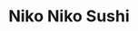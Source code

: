 ---
layout: place
title: Niko Niko Sushi
permalink: /new-jersey/secaucus/niko-niko-sushi.html
stateAbbr: NJ
stateName: New Jersey
cityName: Secaucus
seo:
  type: restaurant
  links: >-
    https://order.online/store/niko-niko-sushi-secaucus-1070519/?hideModal=true&pickup=true
place_id: ChIJNV8VaexXwokR3bQXk74ZGis
photos:
  - name: >-
      places/ChIJNV8VaexXwokR3bQXk74ZGis/photos/AeeoHcIb-5DM43tXUNJ_prqsc7NxK-H4oJvvNZstsiUg6wwF07EzptWBJf-IwFmD_2iDEW-IvDC8msmbvHGztZmwJc9uaq7f1P7YdLqboSa_0uKhBrO7oadoQnbOXN1jnqzF8CY_mayC_PdAFceWudN7pFb4-MAgzotUNGy2B1fRHjkG73RuUhLSTbLxFPAarcJBGEEW-VEIvN_9It7ihskZcvRd7j4lx3Ncwl5l2RLuu0dFz_qj4PtBo30RJTHVrgBHEbF5WqfqKxDU6PRMIX0301gmDYylC3jLaYCzI2PHUv-JO5MxH8VYRI-f-Dh_-1jWHbPBOVGNQSE4H3m4qN8UMhnj5as9UJ98crK7nN3QsqahBwYoYikyVG8-R9RVbGfKvWfMrza6atchTrEJABLXoNTXOjsm3ZsFZg2x1evBWyNTVw
    widthPx: 4800
    heightPx: 2700
    authorAttributions:
      - displayName: Desmond Ly
        uri: https://maps.google.com/maps/contrib/108324188293804198260
        photoUri: >-
          https://lh3.googleusercontent.com/a-/ALV-UjWXrtR7tyeucYxd4duU2pcd6YIqvERVKrtGLKgqxcp2Yb7UsD--=s100-p-k-no-mo
    flagContentUri: >-
      https://www.google.com/local/imagery/report/?cb_client=maps_api_places.places_api&image_key=!1e10!2sCIHM0ogKEICAgICk6-6hUA&hl=en-US
    googleMapsUri: >-
      https://www.google.com/maps/place//data=!3m4!1e2!3m2!1sCIHM0ogKEICAgICk6-6hUA!2e10!4m2!3m1!1s0x89c257ec69155f35:0x2b1a19be9317b4dd
  - name: >-
      places/ChIJNV8VaexXwokR3bQXk74ZGis/photos/AeeoHcJK-BflJUIELNc2xC2c8djceB7LxO09F8LFQyLpUExQfIe6QkSRmaSrII94lEcCwB6tFhNkpxfr3_10iogaALH4pjK5GXfpNoVHY0u0uIP287J23QjdPbbRYscjnVXlmyYyoTRC9D__VB8mAWICftONdQtsKlD8csHHfNdZJ0-gfdFu3sB8RhdXJ7c4gl3S-G5oROxQjI1MRO7RMviDKzzl2OAT-nI1_TVcCQSYm5yxPLS7NPCxOc9M3865RKCS1ZgPzgsLJUSJVz2KwcoosrJL-R2aFDNck4StZMVZte3WCg
    widthPx: 3000
    heightPx: 4000
    authorAttributions:
      - displayName: Niko Niko Sushi
        uri: https://maps.google.com/maps/contrib/116903296454817356447
        photoUri: >-
          https://lh3.googleusercontent.com/a-/ALV-UjUU4KB_vwN1ejKsvfEkEwP-KvQu7OXq1ap_AA_x7j3zqt58zb0V=s100-p-k-no-mo
    flagContentUri: >-
      https://www.google.com/local/imagery/report/?cb_client=maps_api_places.places_api&image_key=!1e10!2sAF1QipN1BF_KBap1Vvt6ulWDSfcJR5lPwsbTKf5WhLpE&hl=en-US
    googleMapsUri: >-
      https://www.google.com/maps/place//data=!3m4!1e2!3m2!1sAF1QipN1BF_KBap1Vvt6ulWDSfcJR5lPwsbTKf5WhLpE!2e10!4m2!3m1!1s0x89c257ec69155f35:0x2b1a19be9317b4dd
  - name: >-
      places/ChIJNV8VaexXwokR3bQXk74ZGis/photos/AeeoHcL_ALyYdxuTO7KYBVeOa44EBKcpA-IEfhKhYgZdAsu5Cv3rqazyj5yyC4CbdADVM4p2Dn5wcyv08cVs3rcWvRdVYgHKi4VrcF6fi2mJXpZA7KnOMY4TX47o1i7Gtjh4FD4JTMyhYHFEum1SZC0pT9nhsD4oYTbal7OfinMfDi6zTDuwK9efnYmCltAsau7AZeRIDaCUAQ_0D2EUy8GpkZ2Mykj6pV0UAJikzRpJGqrUknQqDe0z48xK9IZ1v7M6gPrd0m0PJhKQj9kXS1NlhywGjZOL_-k5uny1b0gH0XBVn58sZOLvxdAAUut71DyKCbWJPmYAs-Z3xcy3D2UhQrFzwnn3khw7FOSMtAgSjQVAG6RP0AchTE_OQndmAVvTMDVBp2xCoqlvXNnM-z1zMpkPjJm-vtnXyTfk2C1AwFljJ_80-fXi9U-LhznYAq5w
    widthPx: 3000
    heightPx: 4000
    authorAttributions:
      - displayName: Kang Jeong Mo
        uri: https://maps.google.com/maps/contrib/114755957538534437011
        photoUri: >-
          https://lh3.googleusercontent.com/a-/ALV-UjX1zoe3LmMdMbDzpueEySQ6gQVZ-dZyqNihqUGdSL5SryP9yQ=s100-p-k-no-mo
    flagContentUri: >-
      https://www.google.com/local/imagery/report/?cb_client=maps_api_places.places_api&image_key=!1e10!2sCIABIhADydVgTAiII2gCt_YACP1s&hl=en-US
    googleMapsUri: >-
      https://www.google.com/maps/place//data=!3m4!1e2!3m2!1sCIABIhADydVgTAiII2gCt_YACP1s!2e10!4m2!3m1!1s0x89c257ec69155f35:0x2b1a19be9317b4dd
  - name: >-
      places/ChIJNV8VaexXwokR3bQXk74ZGis/photos/AeeoHcJ3qRW1cn-g3qDa4qpxLv5TcV-7R_aBfkkjdLvnzaLJtFJFL-M9CNMia6NOamF40EYYQkXFT2ZWnOlNeb9bZJYwfwIWtpqaZwOlb_ZaiA58me-r8Y1wbvImWSPmoG9EKgSxT_s5-KTJbuquckKzK1fZt1ZgNQyYJdVN80MyD0sdODB0epkJrCV9uR3z_R5fHg-a-Lxg0EVp6kBHrdI7E5hJmCqsyb6B3Mw7vJomEEaGAILYGpeoTSCaFgfm1GvIa1XBGAZQCu8zsXvYApgPU28YqB2t-Sk5JnnwlLF24NiFBi1IKv7b7Kot1ip66d0RiK7wEL-ZRhVhP4DXMpPD0zkosBneDpwrSWBWn-INfg8XuzAM3WN23yRO-ZaCNMOO-E6Kiu443XR-zzI508RJ1vrYLLs4-zVLD__zO2UlE7Awlw
    widthPx: 3000
    heightPx: 4000
    authorAttributions:
      - displayName: Jon Tuazon
        uri: https://maps.google.com/maps/contrib/110881944952188640214
        photoUri: >-
          https://lh3.googleusercontent.com/a-/ALV-UjXR0IKiOTCRxbfzobkxOAFohQzY8RX14fAQK-_7uZKBtxftSECe4w=s100-p-k-no-mo
    flagContentUri: >-
      https://www.google.com/local/imagery/report/?cb_client=maps_api_places.places_api&image_key=!1e10!2sCIHM0ogKEICAgIDH6pLqZw&hl=en-US
    googleMapsUri: >-
      https://www.google.com/maps/place//data=!3m4!1e2!3m2!1sCIHM0ogKEICAgIDH6pLqZw!2e10!4m2!3m1!1s0x89c257ec69155f35:0x2b1a19be9317b4dd
  - name: >-
      places/ChIJNV8VaexXwokR3bQXk74ZGis/photos/AeeoHcIrOCB6vv0wxBpA69Hbn5Ws6xnyQVyfO2HuIaDkwPnxhr_5KPeC_h1EgUGiZwGUB4cWKhkPemUoz6vZtafCg_Hu3x2y9R_wzHId2TzKQCT03GeUqiK9cJwM5IN-lx_MXVvqyKhMdxsjgDkljtpxhEilrQBeoL7gpLjRRq3-AOLYlRRIj5yVIlTtUc9rbdZ1jdyjFPQk558ORM3XgRTmvTKNjF9ll-3PAMbZziUS4E8jyIVhICBQNrj1EDpeW90HQCiHgycnXCRdDKsFa0p_fD8ZueCkWT5W3eZdIilEYr9SVo8QsobWYTbf2vaMIMrDrTqcYkxZH239jUBkweWHi4x3t4RATiMnbC-hgt1jSZ_b5AN3RQNH1oWS8vKBEjc01HATt901NtbaIvwYCKXA65k-wp3XxtQj4A7a4ASXLGBwjQ
    widthPx: 3000
    heightPx: 4000
    authorAttributions:
      - displayName: KWANGWOO SON
        uri: https://maps.google.com/maps/contrib/112132263279971296858
        photoUri: >-
          https://lh3.googleusercontent.com/a-/ALV-UjUNWB1FHjRQ_SQ7aoBNf8bnmZ5rr97iR9YYZYt9tchcQLPNHxOP=s100-p-k-no-mo
    flagContentUri: >-
      https://www.google.com/local/imagery/report/?cb_client=maps_api_places.places_api&image_key=!1e10!2sCIHM0ogKEICAgMDQmPeMPw&hl=en-US
    googleMapsUri: >-
      https://www.google.com/maps/place//data=!3m4!1e2!3m2!1sCIHM0ogKEICAgMDQmPeMPw!2e10!4m2!3m1!1s0x89c257ec69155f35:0x2b1a19be9317b4dd
  - name: >-
      places/ChIJNV8VaexXwokR3bQXk74ZGis/photos/AeeoHcIo2i_Ls4DhDEmVBD6ox_LA2sqd2IBkDrCTyjSkWrky_ZgnBN_7JZyeu-Rfh9mrQOJkQiX01rTcB0uK9dChEBU9Rr74iPPwht9vtKIqewW0bPZkceNssO5_l4fa_aMxtRKAfCcErnjhLcx73QJb_oXIG8GrxtljTiI-NyUpENRWRT6g77wEq9FUrEdQlTGDs8M6TU6hv8WA_FH7QZUhH3vgFOO7tCkYvLV-54ksSYTvmsGNOr3ju1URPibR27SB9uZXq4cNQLQEYNIuEIoDsRycBEh9R1k0gyc1KfXzLomHT6t8vyWAzkBUw3iI3HmQiEl6ke9Gh3WXlvVSY95oA3lil4mUQ3e6qDYTTsESyVJCuFV7Uo1qBr-quqx8qaUTpTFg-EoPab-7BaXjVNtcRXO2NR7nopXH0hzhs6ffscg
    widthPx: 4800
    heightPx: 2700
    authorAttributions:
      - displayName: James Scott
        uri: https://maps.google.com/maps/contrib/115877197882352249765
        photoUri: >-
          https://lh3.googleusercontent.com/a/ACg8ocKGLFHTMGNsLgqq26R7vKNSMFVNYrPRVNLc48cJjOXt-R2oLA=s100-p-k-no-mo
    flagContentUri: >-
      https://www.google.com/local/imagery/report/?cb_client=maps_api_places.places_api&image_key=!1e10!2sCIHM0ogKEICAgICE59W7Gg&hl=en-US
    googleMapsUri: >-
      https://www.google.com/maps/place//data=!3m4!1e2!3m2!1sCIHM0ogKEICAgICE59W7Gg!2e10!4m2!3m1!1s0x89c257ec69155f35:0x2b1a19be9317b4dd
  - name: >-
      places/ChIJNV8VaexXwokR3bQXk74ZGis/photos/AeeoHcLGuWD-_QejoUTsNo9jKXqCP7NiRnTpJEGSjBUEzGcPVjQIbaWNr5UMHFd41DnOBocixJ_tkgqV3Bu8q3PkQYssbHLagbTgmTqlV7VqGw5FcB_GEN8zc48Fh8fQ1p42QT89ohftqTJLjiL3Bwq7FtkdrDll9tZId5RuUqEwR6akAmZQHJn8LKXSRZpHqHFp2r_4Fl-PQ2y08Z6jy0FYZHY5COCLW5GkdyOPS3lG59AL0-4zSCfERBDA0_3jqqs1SPPFionQbC0AFsSg0kvtsT8gQm6TYFxmTiU0uuux-2WpLSmaEhiE3836LhPVCZNqc4eXxhsJ9VtxA6PMR57ziig3yRwgzTE4yz3N01NmhdK5do1H6MyIMWCqYttD1Tc-WEjqVA7dZ0NhZ0_Mh1J6zK3jkh1Ym_ggRc01iY1ZrUQ
    widthPx: 3024
    heightPx: 4032
    authorAttributions:
      - displayName: Fernando
        uri: https://maps.google.com/maps/contrib/109738870872159713800
        photoUri: >-
          https://lh3.googleusercontent.com/a/ACg8ocINRJJZ3795nxgjt12WIir3NtkmpTnIqmxLEtMQA_W56XHBAg=s100-p-k-no-mo
    flagContentUri: >-
      https://www.google.com/local/imagery/report/?cb_client=maps_api_places.places_api&image_key=!1e10!2sCIHM0ogKEICAgIDhkar6Kg&hl=en-US
    googleMapsUri: >-
      https://www.google.com/maps/place//data=!3m4!1e2!3m2!1sCIHM0ogKEICAgIDhkar6Kg!2e10!4m2!3m1!1s0x89c257ec69155f35:0x2b1a19be9317b4dd
  - name: >-
      places/ChIJNV8VaexXwokR3bQXk74ZGis/photos/AeeoHcJgsf-_CaFLoPW0jd7yt0A7kxYIFUh19SEZ0D4Q7pNOx81sN43z5edukmG0pXrQSC3e7BBaOj0hk8MQlfrPaQ-rGlK3tfizk3l7ZOMssX9WpUuz7WcDys_Iw9bOBb2CrJhSimGjPK5Gf7Xzza-vRrh4zkD_lpoy5a5iDmkoDeaYbne5wdnK6Lxm8IhdU91nMGcHsVYga_caxl7kqvcIGyrmaDFKj7T4iyMzXT-RZGMqLmbzAxUAaeiw6fEbVDfLvy5DTP2e1o3ThrnfNU0QvsW0K-DwMAvDVM7hNnTJCRbK6EtoLQgRUn9se9sdAHUnu5amdjHXA9DliaKonaIvCrVmhtK3FNSloE_-EOFrfEuOZlgHasxv9-M31ktsWO0R8myaE3wriiTm-VBRHRXtmx09aiwr6MY_osWvNXO8XBG9gImQ
    widthPx: 3024
    heightPx: 4032
    authorAttributions:
      - displayName: Wicked Crypto
        uri: https://maps.google.com/maps/contrib/107710576140903302450
        photoUri: >-
          https://lh3.googleusercontent.com/a-/ALV-UjUdIb8JRm_cGhaorPHCNg4vwlhTPapKBOaInSjDLd4NlJlIm512=s100-p-k-no-mo
    flagContentUri: >-
      https://www.google.com/local/imagery/report/?cb_client=maps_api_places.places_api&image_key=!1e10!2sCIHM0ogKEICAgIC-0_fb7gE&hl=en-US
    googleMapsUri: >-
      https://www.google.com/maps/place//data=!3m4!1e2!3m2!1sCIHM0ogKEICAgIC-0_fb7gE!2e10!4m2!3m1!1s0x89c257ec69155f35:0x2b1a19be9317b4dd
  - name: >-
      places/ChIJNV8VaexXwokR3bQXk74ZGis/photos/AeeoHcKTC_NQhuU3JKEuOOPTq3G4x0dgBAtEy7S1ODUJVD0Kyr85f98xJww0VS17zDjUPdT1OYNWUrjHZi1qkznZ0yKTURLQruZoW9SzGW0WX7jK4GlCpVQMXVjKh1KDQ2q1efhlyMzY8MyQ3yDMuyImDeg8KNQV_79orhYDh_kfTF8L3uRQL8DgoRBYRe31y-gMv-XrdBIK0wOtNsWDGTMxdlRvIeFR2QpJu574zC-dRhxB9KkudsdxE105_OzanCl0n79L0Abrr3HILzQlysZt7ZjAoUuggrGospmy0h3g4lcjVA
    widthPx: 3000
    heightPx: 4000
    authorAttributions:
      - displayName: Niko Niko Sushi
        uri: https://maps.google.com/maps/contrib/116903296454817356447
        photoUri: >-
          https://lh3.googleusercontent.com/a-/ALV-UjUU4KB_vwN1ejKsvfEkEwP-KvQu7OXq1ap_AA_x7j3zqt58zb0V=s100-p-k-no-mo
    flagContentUri: >-
      https://www.google.com/local/imagery/report/?cb_client=maps_api_places.places_api&image_key=!1e10!2sAF1QipNAUcAwnuDa6-pHvg7dHx8u7_zT7X0Nk0XelUn9&hl=en-US
    googleMapsUri: >-
      https://www.google.com/maps/place//data=!3m4!1e2!3m2!1sAF1QipNAUcAwnuDa6-pHvg7dHx8u7_zT7X0Nk0XelUn9!2e10!4m2!3m1!1s0x89c257ec69155f35:0x2b1a19be9317b4dd
  - name: >-
      places/ChIJNV8VaexXwokR3bQXk74ZGis/photos/AeeoHcI_4hUdEz0biF21GMlyezdR21WK-kUZ6PGb4-ehWNm18EWtKsFEAdqtjxBD4ngz6sbJ-nvujQusuPNLvFWldydjnPzcjVzd8xvinAopCLqYcSU9paP2vZkhFybg1UbXCFaGTI6kFNHQKeXFLCEvYQG-rBDDdb5IscAhe21QkhEZonyMtLobuSKZ4GzOac4FXnUIlZZOiaJga_dyhWX4_77XY_HGQbTmCVr5YaymZDlZw7vv-UzA-gx4hZy4ntRF6DUWzVwEOLWLdq3supFY7WXd79OzjqBfmlNOfOeA0DrOJg
    widthPx: 3024
    heightPx: 4032
    authorAttributions:
      - displayName: Niko Niko Sushi
        uri: https://maps.google.com/maps/contrib/116903296454817356447
        photoUri: >-
          https://lh3.googleusercontent.com/a-/ALV-UjUU4KB_vwN1ejKsvfEkEwP-KvQu7OXq1ap_AA_x7j3zqt58zb0V=s100-p-k-no-mo
    flagContentUri: >-
      https://www.google.com/local/imagery/report/?cb_client=maps_api_places.places_api&image_key=!1e10!2sAF1QipNHc-D9JROwqmz_oF94FWFOC8nfYQgtJJnPwxQw&hl=en-US
    googleMapsUri: >-
      https://www.google.com/maps/place//data=!3m4!1e2!3m2!1sAF1QipNHc-D9JROwqmz_oF94FWFOC8nfYQgtJJnPwxQw!2e10!4m2!3m1!1s0x89c257ec69155f35:0x2b1a19be9317b4dd
address: 700 Plaza Dr, Secaucus, NJ 07094, USA
street: 700 Plaza Dr
city: Secaucus
state: NJ
zip: '07094'
country: USA
neighborhood: null
latitude: '40.785819'
longitude: '-74.045336'
accessibility_options:
  wheelchairAccessibleParking: true
  wheelchairAccessibleEntrance: true
  wheelchairAccessibleSeating: true
business_status: OPERATIONAL
name: Niko Niko Sushi
google_maps_links:
  directionsUri: >-
    https://www.google.com/maps/dir//''/data=!4m7!4m6!1m1!4e2!1m2!1m1!1s0x89c257ec69155f35:0x2b1a19be9317b4dd!3e0
  placeUri: https://maps.google.com/?cid=3105823199327663325
  writeAReviewUri: >-
    https://www.google.com/maps/place//data=!4m3!3m2!1s0x89c257ec69155f35:0x2b1a19be9317b4dd!12e1
  reviewsUri: >-
    https://www.google.com/maps/place//data=!4m4!3m3!1s0x89c257ec69155f35:0x2b1a19be9317b4dd!9m1!1b1
  photosUri: >-
    https://www.google.com/maps/place//data=!4m3!3m2!1s0x89c257ec69155f35:0x2b1a19be9317b4dd!10e5
primary_type: Sushi Restaurant
opening_hours:
  openNow: true
  periods:
    - open:
        day: 1
        hour: 11
        minute: 0
      close:
        day: 1
        hour: 20
        minute: 30
    - open:
        day: 2
        hour: 11
        minute: 0
      close:
        day: 2
        hour: 20
        minute: 30
    - open:
        day: 3
        hour: 11
        minute: 0
      close:
        day: 3
        hour: 20
        minute: 30
    - open:
        day: 4
        hour: 11
        minute: 0
      close:
        day: 4
        hour: 20
        minute: 30
    - open:
        day: 5
        hour: 11
        minute: 0
      close:
        day: 5
        hour: 20
        minute: 30
    - open:
        day: 6
        hour: 11
        minute: 0
      close:
        day: 6
        hour: 20
        minute: 30
  weekdayDescriptions:
    - 'Monday: 11:00 AM – 8:30 PM'
    - 'Tuesday: 11:00 AM – 8:30 PM'
    - 'Wednesday: 11:00 AM – 8:30 PM'
    - 'Thursday: 11:00 AM – 8:30 PM'
    - 'Friday: 11:00 AM – 8:30 PM'
    - 'Saturday: 11:00 AM – 8:30 PM'
    - 'Sunday: Closed'
  nextCloseTime: '2025-05-04T00:30:00Z'
secondary_opening_hours:
  regular:
    weekdayDescriptions: null
    type: null
  current:
    weekdayDescriptions: null
    type: null
phone: (201) 325-1000
price_level: PRICE_LEVEL_INEXPENSIVE
price_range: $10 &ndash; $20
rating: '3.6'
rating_count: 144
website: >-
  https://order.online/store/niko-niko-sushi-secaucus-1070519/?hideModal=true&pickup=true
description: >-
  Discover Niko Niko Sushi in Secaucus, New Jersey$$$Niko Niko Sushi in
  Secaucus, New Jersey, offers a welcoming spot for those seeking fresh Japanese
  cuisine in a casual setting. Nestled at The Plaza at Harmon Meadow, this sushi
  restaurant delights visitors with a variety of expertly prepared dishes,
  including flavorful rolls and traditional favorites that cater to sushi
  enthusiasts exploring local options. The venue stands out for its accessible
  features, such as wheelchair-friendly parking and entrances, making it easy
  for everyone to enjoy a relaxed meal. With convenient hours from 11 AM to 8:30
  PM on most days, it's an ideal choice for anyone looking for top-rated sushi
  places near me to satisfy cravings after a day of shopping or exploring.
  Overall, the combination of affordable pricing and a cozy atmosphere ensures a
  memorable dining experience for those hunting for quality Japanese places near
  me.
generative_summary: >-
  Discover Niko Niko Sushi in Secaucus, New Jersey$$$Niko Niko Sushi in
  Secaucus, New Jersey, offers a welcoming spot for those seeking fresh Japanese
  cuisine in a casual setting. Nestled at The Plaza at Harmon Meadow, this sushi
  restaurant delights visitors with a variety of expertly prepared dishes,
  including flavorful rolls and traditional favorites that cater to sushi
  enthusiasts exploring local options. The venue stands out for its accessible
  features, such as wheelchair-friendly parking and entrances, making it easy
  for everyone to enjoy a relaxed meal. With convenient hours from 11 AM to 8:30
  PM on most days, it's an ideal choice for anyone looking for top-rated sushi
  places near me to satisfy cravings after a day of shopping or exploring.
  Overall, the combination of affordable pricing and a cozy atmosphere ensures a
  memorable dining experience for those hunting for quality Japanese places near
  me.
generative_disclosure: Summarized by AI using the Grok-3-Mini model.
reviews: null
review_summary: >-
  What Customers Are Saying About Niko Niko Sushi$$$Folks generally enjoy their
  visits to this spot, praising the fresh flavors of the sushi and the
  straightforward vibe that makes it a go-to for casual meals. While the overall
  experience earns solid nods for value and variety, some mention that service
  can vary a bit depending on the time of day, keeping things real but still
  approachable. Many appreciate how it handles groups well, with affordable
  options that hit the spot for lunch or dinner without breaking the bank. Even
  with a mix of feedback, the general buzz leans positive, highlighting tasty
  dishes that keep people coming back for more in the area. If you're on the
  hunt for reliable sushi restaurants near me, this place offers a balanced pick
  that delivers honest satisfaction with room for the occasional tweak.
review_disclosure: Summarized by AI using the Grok-3-Mini model.
parking_options: null
payment_options: null
allow_dogs: null
curbside_pickup: null
delivery: null
dine_in: null
good_for_children: null
good_for_groups: null
good_for_sports: null
live_music: null
menu_for_children: null
outdoor_seating: null
reservable: null
restroom: null
serves_beer: null
serves_breakfast: null
serves_brunch: null
serves_cocktails: null
serves_coffee: null
serves_dinner: null
serves_dessert: null
serves_lunch: null
serves_vegetarian_food: null
serves_wine: null
takeout: null
update_category: enterprise
places_description: null

---